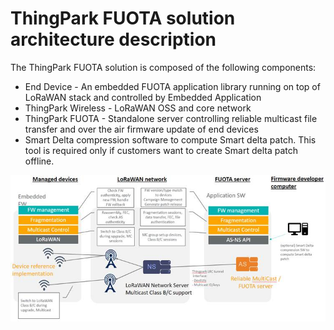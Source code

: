 # ThingPark FUOTA solution architecture description 

The ThingPark FUOTA solution is composed of the following components:

-   End Device - An embedded FUOTA application library running on top
    of LoRaWAN stack and controlled by Embedded Application
-   ThingPark Wireless - LoRaWAN OSS and core network
-   ThingPark FUOTA - Standalone server controlling reliable multicast
    file transfer and over the air firmware update of end devices
-   Smart Delta compression software to compute Smart delta patch. This
    tool is required only if customers want to create Smart delta patch
    offline.​

![img](./images/image003.jpg)